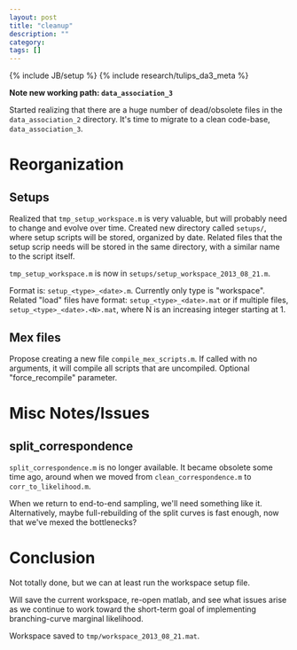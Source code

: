 ```yaml
---
layout: post
title: "cleanup"
description: ""
category: 
tags: []
---
```

{% include JB/setup %}
{% include research/tulips_da3_meta %}

**Note new working path: `data_association_3`**

Started realizing that there are a huge number of dead/obsolete files in the `data_association_2` directory.  It's time to migrate to a clean code-base, `data_association_3`.

Reorganization
==============

Setups
-------------
Realized that `tmp_setup_workspace.m` is very valuable, but will probably need to change and evolve over time.  Created new directory called `setups/`, where setup scripts will be stored, organized by date.  Related files that the setup scrip needs will be stored in the same directory, with a similar name to the script itself.

`tmp_setup_workspace.m` is now in `setups/setup_workspace_2013_08_21.m`.  

Format is: `setup_<type>_<date>.m`.  Currently only type is "workspace".
Related "load" files have format: `setup_<type>_<date>.mat`   or if multiple files, `setup_<type>_<date>.<N>.mat`, where N is an increasing integer starting at 1.

Mex files
----------

Propose creating a new file `compile_mex_scripts.m`.  If called with no arguments, it will compile all scripts that are uncompiled.  Optional "force_recompile" parameter.

Misc Notes/Issues
=================

split_correspondence
------------------------

`split_correspondence.m` is no longer available.  It became obsolete some time ago, around when we moved from `clean_correspondence.m` to `corr_to_likelihood.m`.

When we return to end-to-end sampling, we'll need something like it.  Alternatively,  maybe full-rebuilding of the split curves is fast enough, now that we've mexed the bottlenecks?


Conclusion
=============

Not totally done, but we can at least run the workspace setup file.

Will save the current workspace, re-open matlab, and see what issues arise as we continue to work toward the short-term goal of implementing branching-curve marginal likelihood.  

Workspace saved to `tmp/workspace_2013_08_21.mat`.
